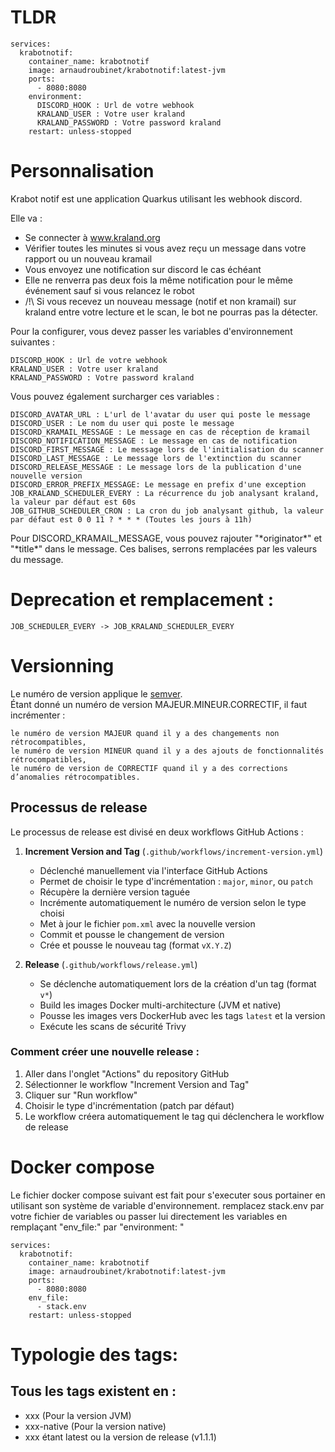 # TLDR
```
services:
  krabotnotif:
    container_name: krabotnotif
    image: arnaudroubinet/krabotnotif:latest-jvm
    ports:
      - 8080:8080
    environment:
      DISCORD_HOOK : Url de votre webhook
      KRALAND_USER : Votre user kraland
      KRALAND_PASSWORD : Votre password kraland
    restart: unless-stopped
```

# Personnalisation

Krabot notif est une application Quarkus utilisant les webhook discord.

Elle va :
- Se connecter à www.kraland.org
- Vérifier toutes les minutes si vous avez reçu un message dans votre rapport ou un nouveau kramail
- Vous envoyez une notification sur discord le cas échéant
- Elle ne renverra pas deux fois la même notification pour le même événement sauf si vous relancez le robot
- /!\ Si vous recevez un nouveau message (notif et non kramail) sur kraland entre votre lecture et le scan, le bot ne pourras pas la détecter.

Pour la configurer, vous devez passer les variables d'environnement suivantes :
```
DISCORD_HOOK : Url de votre webhook
KRALAND_USER : Votre user kraland
KRALAND_PASSWORD : Votre password kraland
```
Vous pouvez également surcharger ces variables :
```
DISCORD_AVATAR_URL : L'url de l'avatar du user qui poste le message
DISCORD_USER : Le nom du user qui poste le message
DISCORD_KRAMAIL_MESSAGE : Le message en cas de réception de kramail
DISCORD_NOTIFICATION_MESSAGE : Le message en cas de notification
DISCORD_FIRST_MESSAGE : Le message lors de l'initialisation du scanner
DISCORD_LAST_MESSAGE : Le message lors de l'extinction du scanner
DISCORD_RELEASE_MESSAGE : Le message lors de la publication d'une nouvelle version
DISCORD_ERROR_PREFIX_MESSAGE: Le message en prefix d'une exception
JOB_KRALAND_SCHEDULER_EVERY : La récurrence du job analysant kraland, la valeur par défaut est 60s
JOB_GITHUB_SCHEDULER_CRON : La cron du job analysant github, la valeur par défaut est 0 0 11 ? * * * (Toutes les jours à 11h)
```
Pour DISCORD_KRAMAIL_MESSAGE, vous pouvez rajouter "\*originator\*" et "\*title\*" dans le message.
Ces balises, serrons remplacées par les valeurs du message.


# Deprecation et remplacement :
```
JOB_SCHEDULER_EVERY -> JOB_KRALAND_SCHEDULER_EVERY
```

# Versionning
Le numéro de version applique le [semver](https://semver.org/lang/fr/).  
Étant donné un numéro de version MAJEUR.MINEUR.CORRECTIF, il faut incrémenter :

    le numéro de version MAJEUR quand il y a des changements non rétrocompatibles,
    le numéro de version MINEUR quand il y a des ajouts de fonctionnalités rétrocompatibles,
    le numéro de version de CORRECTIF quand il y a des corrections d’anomalies rétrocompatibles.

## Processus de release

Le processus de release est divisé en deux workflows GitHub Actions :

1. **Increment Version and Tag** (`.github/workflows/increment-version.yml`)
   - Déclenché manuellement via l'interface GitHub Actions
   - Permet de choisir le type d'incrémentation : `major`, `minor`, ou `patch`
   - Récupère la dernière version taguée
   - Incrémente automatiquement le numéro de version selon le type choisi
   - Met à jour le fichier `pom.xml` avec la nouvelle version
   - Commit et pousse le changement de version
   - Crée et pousse le nouveau tag (format `vX.Y.Z`)

2. **Release** (`.github/workflows/release.yml`)
   - Se déclenche automatiquement lors de la création d'un tag (format `v*`)
   - Build les images Docker multi-architecture (JVM et native)
   - Pousse les images vers DockerHub avec les tags `latest` et la version
   - Exécute les scans de sécurité Trivy

### Comment créer une nouvelle release :

1. Aller dans l'onglet "Actions" du repository GitHub
2. Sélectionner le workflow "Increment Version and Tag"
3. Cliquer sur "Run workflow"
4. Choisir le type d'incrémentation (patch par défaut)
5. Le workflow créera automatiquement le tag qui déclenchera le workflow de release

# Docker compose
Le fichier docker compose suivant est fait pour s'executer sous portainer en utilisant son système de variable d'environnement. remplacez stack.env par votre fichier de variables ou passer lui directement les variables en remplaçant "env_file:" par "environment: "
```
services:
  krabotnotif:
    container_name: krabotnotif
    image: arnaudroubinet/krabotnotif:latest-jvm
    ports:
      - 8080:8080
    env_file:
      - stack.env
    restart: unless-stopped
```

# Typologie des tags:

## Tous les tags existent en : 
- xxx (Pour la version JVM)
- xxx-native (Pour la version native)
- xxx étant latest ou la version de release (v1.1.1)
